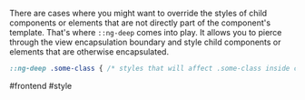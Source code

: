 There are cases where you might want to override the styles of child components or elements that are not directly part of the component's template. That's where `::ng-deep` comes into play. It allows you to pierce through the view encapsulation boundary and style child components or elements that are otherwise encapsulated.

```css
::ng-deep .some-class { /* styles that will affect .some-class inside child components */ }
```

#frontend #style 